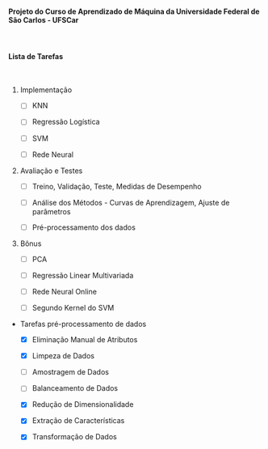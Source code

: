 #### Projeto do Curso de Aprendizado de Máquina da Universidade Federal de São Carlos - UFSCar

<br />

#### Lista de Tarefas

<br />


1. Implementação

	- [ ] KNN

	- [ ] Regressão Logística
	
	- [ ] SVM
	
	- [ ] Rede Neural

2. Avaliação e Testes

	- [ ] Treino, Validação, Teste, Medidas de Desempenho

	- [ ] Análise dos Métodos - Curvas de Aprendizagem, Ajuste de parâmetros

	- [ ] Pré-processamento dos dados

3. Bônus

	- [ ] PCA
	
	- [ ] Regressão Linear Multivariada
	
	- [ ] Rede Neural Online
	
	- [ ] Segundo Kernel do SVM


- Tarefas pré-processamento de dados
	
	- [X] Eliminação Manual de Atributos
	- [X] Limpeza de Dados
	- [ ] Amostragem de Dados
	- [ ] Balanceamento de Dados
	- [X] Redução de Dimensionalidade
	- [X] Extração de Características
	- [X] Transformação de Dados












